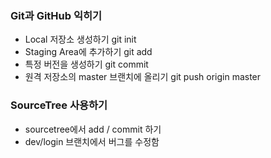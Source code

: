 ### Git과 GitHub 익히기
* Local 저장소 생성하기 git init
* Staging Area에 추가하기 git add
* 특정 버전을 생성하기 git commit
* 원격 저장소의 master 브랜치에 올리기 git push origin master

### SourceTree 사용하기
* sourcetree에서 add / commit 하기
* dev/login 브랜치에서 버그를 수정함